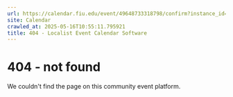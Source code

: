 ```yaml
---
url: https://calendar.fiu.edu/event/49648733318798/confirm?instance_id=49648733319823&return=https%3A%2F%2Fcalendar.fiu.edu%2Fcalendar%3Fevent_types%255B%255D%3D121721
site: Calendar
crawled_at: 2025-05-16T10:55:11.795921
title: 404 - Localist Event Calendar Software
---
```


# 404 - not found
We couldn't find the page on this community event platform.
